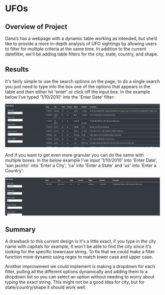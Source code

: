 # UFOs

## Overview of Project
Dana’s has a webpage with a dynamic table working as intended, but she’d like to provide a more in-depth analysis of UFO sightings by allowing users to filter for multiple criteria at the same time. In addition to the current datefilter, we'll be adding table filters for the city, state, country, and shape.

## Results
It's fairly simple to use the search options on the page, to do a single search you just need to type into the box one of the options that appears in the table and then either hit 'enter' or click off the input box. In the example below I've typed '1/10/2010' into the 'Enter Date' filter:

![Date Search](static/images/DateSearch.png)

And if you want to get even more granular you can do the same with multiple boxes. In the below example I've input '1/10/2010' into 'Enter Date', 'san jacinto' into 'Enter a City', 'ca' into 'Enter a State' and 'us' into 'Enter a Country':

![Multi Search](static/images/MultiSearch.png)

## Summary
A drawback to this current design is it's a little exact, if you type in the city name with capitals for example, it won't be able to find the city since it's looking for the specific lowercase string. To fix that we could make a filter function more dynamic using regex to match lower case and upper case.

Another improvement we could implement is making a dropdown for each filter, pulling all the different options dynamically and adding them to a dropdown list so you can select an option without needing to worry about typing the exact string. This might not be a good idea for city, but for state/country/shape it should work well.
